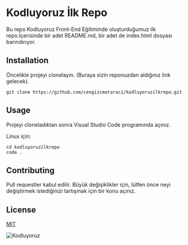 # Kodluyoruz İlk Repo

Bu repo Kodluyoruz Front-End Eğitiminde oluşturduğumuz ilk repo.İçerisinde bir adet
README.md, bir adet de index.html dosyası barındırıyor.

## Installation
Öncelikle projeyi clonelayın. (Buraya sizin reponuzdan aldığınız link gelecek).
```
git clone https://github.com/cengizcmataraci/kodluyoruzilkrepo.git
```
## Usage
Projeyi cloneladıktan sonra Visual Studio Code programında açınız.

Linux için:
```
cd kodluyoruzilkrepo
code .
```
## Contributing
Pull requestler kabul edilir. Büyük değişiklikler için, lütfen önce neyi değiştirmek istediğinizi tartışmak için bir konu açınız.
## License
[MIT](https://choosealicense.com/licenses/mit/)


![Kodluyoruz](https://avatars.githubusercontent.com/u/30476529?s=200&v=4)


